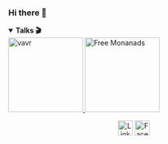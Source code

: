 ### Hi there 👋

<details open>
  <summary><b>Talks 🎬</b></summary>
  <a href="https://slides.com/maocq/vavr">
    <img alt="vavr" src="https://media.slid.es/thumbnails/fdb6bf078f3dec8d64a04375faa83b21/thumb.jpg?1619460802" width="150">
  </a>
  <a href="https://slides.com/maocq/deck">
    <img alt="Free Monanads" src="https://media.slid.es/thumbnails/ddd0893b244d3f26f1f1dd1e64377f8f/thumb.jpg?1619460977" width="150">
  </a>  
</details>

<p align="center">
<a href="https://www.linkedin.com/in/mauricio-carmona-54996975/" target="blank"><img align="center" src="https://cdn.jsdelivr.net/npm/simple-icons@3.0.1/icons/linkedin.svg" alt="LinkedIn" height="30" width="30" /></a>
<a href="https://www.facebook.com/johnmauricio.carmonaescobar" target="blank"><img align="center" src="https://cdn.jsdelivr.net/npm/simple-icons@3.0.1/icons/facebook.svg" alt="Facebook" height="30" width="30" /></a>
</p>


<!--
**maocq/maocq** is a ✨ _special_ ✨ repository because its `README.md` (this file) appears on your GitHub profile.

Here are some ideas to get you started:

- 🔭 I’m currently working on ...
- 🌱 I’m currently learning ...
- 👯 I’m looking to collaborate on ...
- 🤔 I’m looking for help with ...
- 💬 Ask me about ...
- 📫 How to reach me: ...
- 😄 Pronouns: ...
- ⚡ Fun fact: ...
-->
